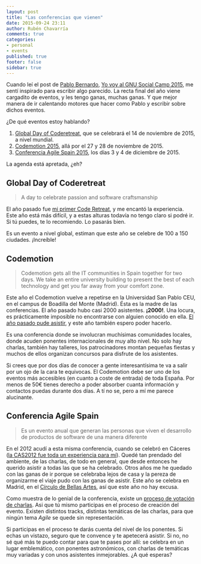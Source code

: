 ```yaml
---
layout: post
title: "Las conferencias que vienen"
date: 2015-09-24 23:11
author: Rubén Chavarría
comments: true
categories: 
- personal
- events
published: true
footer: false
sidebar: true
---
```


Cuando leí el post de [Pablo Bernardo], [Yo voy al GNU Social Camp 2015], me
sentí inspirado para escribir algo parecido. La recta final del año viene
cargadito de eventos, y les tengo ganas, muchas ganas. Y que mejor manera de ir
calentando motores que hacer como Pablo y escribir sobre dichos eventos.

¿De qué eventos estoy hablando?

1. [Global Day of Coderetreat], que se celebrará el 14 de noviembre de 2015, a
   nivel mundial.
3. [Codemotion 2015], allá por el 27 y 28 de noviembre de 2015.
3. [Conferencia Agile Spain 2015], los días 3 y 4 de diciembre de 2015.

La agenda está apretada, ¿eh?

<!-- more -->

## Global Day of Coderetreat

> A day to celebrate passion and software craftsmanship

El año pasado fue [mi primer Code Retreat], y me encantó la experiencia. Este
año está más difícil, y a estas alturas todavía no tengo claro si podré ir. Si
tú puedes, te lo recomiendo. Lo pasarás bien. 

Es un evento a nivel global, estiman que este año se celebre de 100 a 150
ciudades. ¡Increíble!

## Codemotion

> Codemotion gets all the IT communities in Spain together for two days. We
take an entire university building to present the best of each technology and
get you far away from your comfort zone.

Este año el Codemotion vuelve a repetirse en la Universidad San Pablo CEU, en
el campus de Boadilla del Monte (Madrid). Ésta es la madre de las conferencias.
El año pasado hubo casi 2000 asistentes. **¡2000!**. Una locura, es
prácticamente imposible no encontrarse con alguien conocido en ella.
[El año pasado pude asistir], y este año también espero poder hacerlo.

Es una conferencia donde se involucran muchísimas comunidades locales, donde
acuden ponentes internacionales de muy alto nivel. No solo hay charlas, también
hay talleres, los patrocinadores montan pequeñas fiestas y muchos de ellos
organizan concursos para disfrute de los asistentes.

Si crees que por dos días de conocer a gente interesantísima te va a salir por
un ojo de la cara te equivocas. El Codemotion debe ser uno de los eventos más
accesibles (en cuanto a coste de entrada) de toda España. Por menos de 50€
tienes derecho a poder absorber cuanta información y contactos puedas durante
dos días. A tí no se, pero a mí me parece alucinante.

## Conferencia Agile Spain

> Es un evento anual que generan las personas que viven el desarrollo de
productos de software de una manera diferente

En el 2012 acudí a esta misma conferencia, cuando se celebró en Cáceres
([la CAS2012 fue toda un experiencia para mí]). Quedé tan prendado del ambiente, de
las charlas, de todo en general, que desde entonces he querido asistir a todas
las que se ha celebrado. Otros años me he quedado con las ganas de ir porque se
celebraba lejos de casa y la pereza de organizarme el viaje pudo con las ganas
de asistir. Este año se celebra en Madrid, en el [Círculo de Bellas Artes], así
que este año no hay excusa.

Como muestra de lo genial de la conferencia, existe un
[proceso de votación de charlas]. Asi que tú mismo participas en el proceso de
creación del evento. Existen distintos tracks, distintas temáticas de las
charlas, para que ningún tema *Agile* se quede sin representación.

Si participas en el proceso te darás cuenta del nivel de los ponentes. Si echas
un vistazo, seguro que te convence y te apetecerá asistir. Si no, no sé qué más
te puedo contar para que te pases por allí: se celebra en un lugar emblemático,
con ponentes astronómicos, con charlas de temáticas muy variadas y con unos
asistentes inmejorables. ¿A qué esperas?

[Pablo Bernardo]: https://twitter.com/voylinux
[Yo voy al GNU Social Camp 2015]: http://voylinux.com/yo-voy-al-gnu-social-camp-2015/
[Global Day of Coderetreat]: http://globalday.coderetreat.org/
[Conferencia Agile Spain 2015]: http://cas2015.agile-spain.org/
[Codemotion 2015]: http://2015.codemotion.es/
[mi primer Code Retreat]: /blog/2014/11/18/mi-primer-code-retreat/
[El año pasado pude asistir]: /blog/2014/11/29/notas-codemotion-2014/
[la CAS2012 fue toda un experiencia para mí]: /blog/2012/11/08/mi-experiencia-en-la-cas2012/
[Círculo de Bellas Artes]: http://www.circulobellasartes.com/
[proceso de votación de charlas]: https://trello.com/chairscas2015

